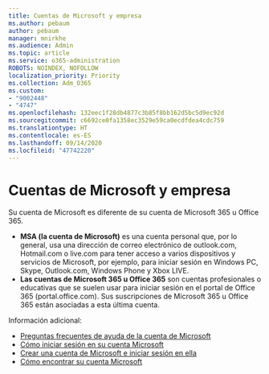 ```yaml
---
title: Cuentas de Microsoft y empresa
ms.author: pebaum
author: pebaum
manager: mnirkhe
ms.audience: Admin
ms.topic: article
ms.service: o365-administration
ROBOTS: NOINDEX, NOFOLLOW
localization_priority: Priority
ms.collection: Adm_O365
ms.custom:
- "9002448"
- "4747"
ms.openlocfilehash: 132eec1f28db4877c3b85f8bb162d5bc5d9ec92d
ms.sourcegitcommit: c6692ce0fa1358ec3529e59ca0ecdfdea4cdc759
ms.translationtype: HT
ms.contentlocale: es-ES
ms.lasthandoff: 09/14/2020
ms.locfileid: "47742220"
---
```

# <a name="microsoft-and-business-accounts"></a>Cuentas de Microsoft y empresa

Su cuenta de Microsoft es diferente de su cuenta de Microsoft 365 u Office 365.

- **MSA (la cuenta de Microsoft)** es una cuenta personal que, por lo general, usa una dirección de correo electrónico de outlook.com, Hotmail.com o live.com para tener acceso a varios dispositivos y servicios de Microsoft, por ejemplo, para iniciar sesión en Windows PC, Skype, Outlook.com, Windows Phone y Xbox LIVE.
- **Las cuentas de Microsoft 365 u Office 365** son cuentas profesionales o educativas que se suelen usar para iniciar sesión en el portal de Office 365 (portal.office.com). Sus suscripciones de Microsoft 365 u Office 365 están asociadas a esta última cuenta.

Información adicional:

- [Preguntas frecuentes de ayuda de la cuenta de Microsoft](https://support.microsoft.com/hub/4294457/microsoft-account-help) 
- [Cómo iniciar sesión en su cuenta Microsoft](https://support.microsoft.com/help/4028195/microsoft-account-how-to-sign-in)
- [Crear una cuenta de Microsoft e iniciar sesión en ella](https://account.microsoft.com/account)
- [Cómo encontrar su cuenta Microsoft](https://support.microsoft.com/help/13811/microsoft-account-how-to-find)
